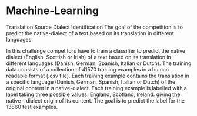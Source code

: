 # Machine-Learning

Translation Source Dialect Identification
The goal of the competition is to predict the native-dialect of a text based on its translation in different languages.

In this challenge competitors have to train a classifier to predict the native dialect (English, Scottish or Irish) of a text based on its translation in different languages (Danish, German, Spanish, Italian or Dutch). The training data consists of a collection of 41570 training examples in a human readable format (.csv file). Each training example contains the translation in a specific language (Danish, German, Spanish, Italian or Dutch) of the original content in a native-dialect. Each training example is labelled with a label taking three possible values: England, Scotland, Ireland. giving the native - dialect origin of its content. The goal is to predict the label for the 13860 test examples.
